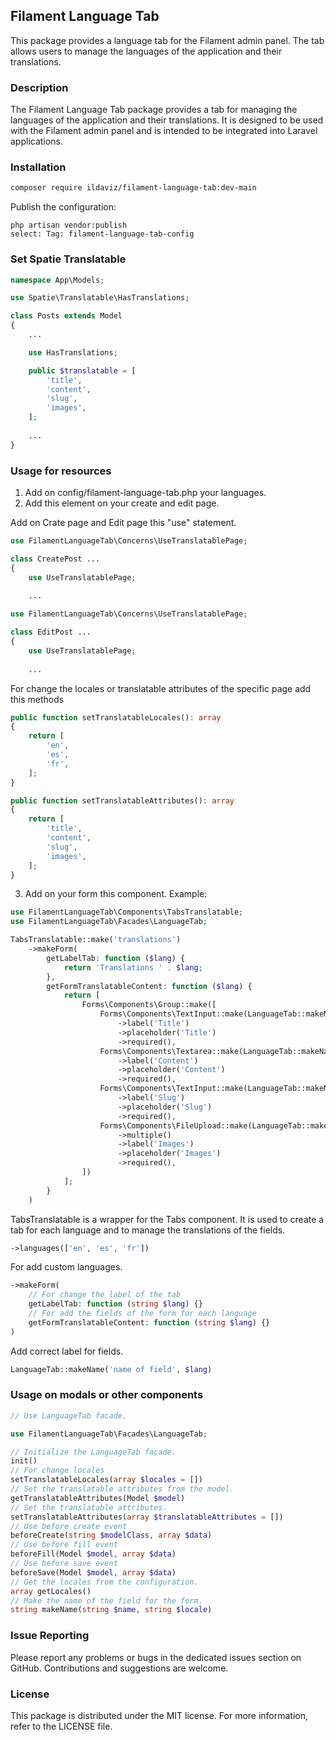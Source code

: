 ## Filament Language Tab
This package provides a language tab for the Filament admin panel. The tab allows users to manage the languages of the application and their translations.

### Description
The Filament Language Tab package provides a tab for managing the languages of the application and their translations. It is designed to be used with the Filament admin panel and is intended to be integrated into Laravel applications.

### Installation
``` bash
composer require ildaviz/filament-language-tab:dev-main
```

Publish the configuration:
```
php artisan vendor:publish
select: Tag: filament-language-tab-config
```
### Set Spatie Translatable

```php
namespace App\Models;

use Spatie\Translatable\HasTranslations;

class Posts extends Model
{
    ...

    use HasTranslations;

    public $translatable = [
        'title',
        'content',
        'slug',
        'images',
    ];
    
    ...
}
```


### Usage for resources

1. Add on config/filament-language-tab.php your languages.
2. Add this element on your create and edit page.

Add on Crate page and Edit page this "use" statement.

```php
use FilamentLanguageTab\Concerns\UseTranslatablePage;

class CreatePost ...
{
    use UseTranslatablePage;
    
    ...
```

```php
use FilamentLanguageTab\Concerns\UseTranslatablePage;

class EditPost ...
{
    use UseTranslatablePage;
    
    ...
```

For change the locales or translatable attributes of the specific page add this methods

```php
public function setTranslatableLocales(): array
{
    return [
        'en',
        'es',
        'fr',
    ];
}

public function setTranslatableAttributes(): array
{
    return [
        'title',
        'content',
        'slug',
        'images',
    ];
}

```


3. Add on your form this component. Example:

```php
use FilamentLanguageTab\Components\TabsTranslatable;
use FilamentLanguageTab\Facades\LanguageTab;

TabsTranslatable::make('translations')
    ->makeForm(
        getLabelTab: function ($lang) {
            return 'Translations ' . $lang;
        },
        getFormTranslatableContent: function ($lang) {
            return [
                Forms\Components\Group::make([
                    Forms\Components\TextInput::make(LanguageTab::makeName('title', $lang))
                        ->label('Title')
                        ->placeholder('Title')
                        ->required(),
                    Forms\Components\Textarea::make(LanguageTab::makeName('content', $lang))
                        ->label('Content')
                        ->placeholder('Content')
                        ->required(),
                    Forms\Components\TextInput::make(LanguageTab::makeName('slug', $lang))
                        ->label('Slug')
                        ->placeholder('Slug')
                        ->required(),
                    Forms\Components\FileUpload::make(LanguageTab::makeName('images', $lang))
                        ->multiple()
                        ->label('Images')
                        ->placeholder('Images')
                        ->required(),
                ])
            ];
        }
    )

```

TabsTranslatable is a wrapper for the Tabs component. It is used to create a tab for each language and to manage the translations of the fields.

```php
->languages(['en', 'es', 'fr'])
```
For add custom languages.

```php
->makeForm(
    // For change the label of the tab
    getLabelTab: function (string $lang) {}
    // For add the fields of the form for each language
    getFormTranslatableContent: function (string $lang) {}
)
```
Add correct label for fields.
```php
LanguageTab::makeName('name of field', $lang)
```
### Usage on modals or other components

```php
// Use LanguageTab facade.

use FilamentLanguageTab\Facades\LanguageTab;

// Initialize the LanguageTab facade.
init()
// For change locales
setTranslatableLocales(array $locales = [])
// Set the translatable attributes from the model.
getTranslatableAttributes(Model $model)
// Set the translatable attributes.
setTranslatableAttributes(array $translatableAttributes = [])
// Use before create event
beforeCreate(string $modelClass, array $data)
// Use before fill event
beforeFill(Model $model, array $data)
// Use before save event
beforeSave(Model $model, array $data)
// Get the locales from the configuration.
array getLocales()
// Make the name of the field for the form.
string makeName(string $name, string $locale)

```

### Issue Reporting
Please report any problems or bugs in the dedicated issues section on GitHub. Contributions and suggestions are welcome.

### License
This package is distributed under the MIT license. For more information, refer to the LICENSE file.
